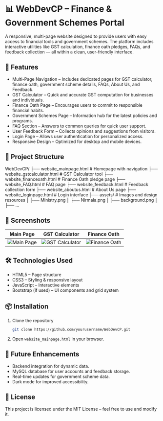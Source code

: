 # 📊 WebDevCP – Finance & Government Schemes Portal

A responsive, multi-page website designed to provide users with easy access to financial tools and government schemes. The platform includes interactive utilities like GST calculation, finance oath pledges, FAQs, and feedback collection — all within a clean, user-friendly interface.

## 🚀 Features
- Multi-Page Navigation – Includes dedicated pages for GST calculator, finance oath, government scheme details, FAQs, About Us, and Feedback.
- GST Calculator – Quick and accurate GST computation for businesses and individuals.
- Finance Oath Page – Encourages users to commit to responsible financial habits.
- Government Schemes Page – Information hub for the latest policies and programs.
- FAQ Section – Answers to common queries for quick user support.
- User Feedback Form – Collects opinions and suggestions from visitors.
- Login Page – Allows user authentication for personalized access.
- Responsive Design – Optimized for desktop and mobile devices.

## 📂 Project Structure
WebDevCP/
├── website_mainpage.html       # Homepage with navigation
├── website_gstcalculator.html  # GST Calculator tool
├── website_financeoath.html    # Finance Oath pledge page
├── website_FAQ.html            # FAQ page
├── website_feedback.html       # Feedback collection form
├── website_aboutus.html        # About Us page
├── website_loginpage.html      # Login interface
├── assets/                     # Images and design resources
│   ├── Ministry.png
│   ├── Nirmala.png
│   ├── background.png
│   ├── ...

## 📸 Screenshots
| Main Page | GST Calculator | Finance Oath |
|-----------|---------------|--------------|
| ![Main Page](./WebDevCP/Screenshot%202025-02-28%20at%204.19.55%20PM.png) | ![GST Calculator](./WebDevCP/Screenshot%202025-02-28%20at%204.24.56%20PM.png) | ![Finance Oath](./WebDevCP/Screenshot%202025-02-28%20at%204.25.25%20PM.png) |

## 🛠️ Technologies Used
- HTML5 – Page structure
- CSS3 – Styling & responsive layout
- JavaScript – Interactive elements
- Bootstrap (if used) – UI components and grid system

## 📦 Installation
1. Clone the repository
   ```bash
   git clone https://github.com/yourusername/WebDevCP.git
   ```
2. Open `website_mainpage.html` in your browser.

## 📌 Future Enhancements
- Backend integration for dynamic data.
- MySQL database for user accounts and feedback storage.
- Real-time updates for government scheme data.
- Dark mode for improved accessibility.

## 📜 License
This project is licensed under the MIT License – feel free to use and modify it.
